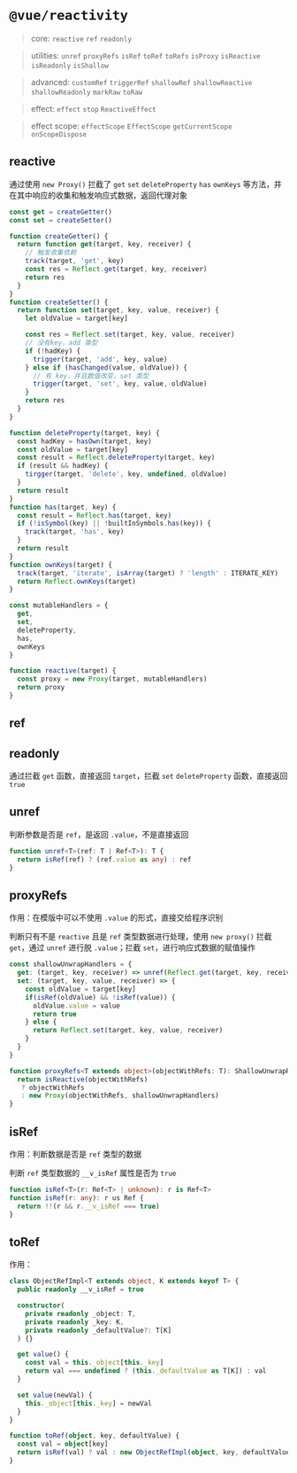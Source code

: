 # `@vue/reactivity`

> core: `reactive` `ref` `readonly`

> utilities: `unref` `proxyRefs` `isRef` `toRef` `toRefs` `isProxy` `isReactive` `isReadonly` `isShallow`

> advanced: `customRef` `triggerRef` `shallowRef` `shallowReactive` `shallowReadonly` `markRaw` `toRaw`

> effect: `effect` `stop` `ReactiveEffect`

> effect scope: `effectScope` `EffectScope` `getCurrentScope` `onScopeDispose`

## reactive

通过使用 `new Proxy()` 拦截了 `get` `set` `deleteProperty` `has` `ownKeys` 等方法，并在其中响应的收集和触发响应式数据，返回代理对象

```js
const get = createGetter()
const set = createSetter()

function createGetter() {
  return function get(target, key, receiver) {
    // 触发收集依赖
    track(target, 'get', key)
    const res = Reflect.get(target, key, receiver)
    return res
  }
}
function createSetter() {
  return function set(target, key, value, receiver) {
    let oldValue = target[key]

    const res = Reflect.set(target, key, value, receiver)
    // 没有key，add 类型
    if (!hadKey) {
      trigger(target, 'add', key, value)
    } else if (hasChanged(value, oldValue)) {
      // 有 key，并且数值改变，set 类型
      trigger(target, 'set', key, value, oldValue)
    }
    return res
  }
}

function deleteProperty(target, key) {
  const hadKey = hasOwn(target, key)
  const oldValue = target[key]
  const result = Reflect.deleteProperty(target, key)
  if (result && hadKey) {
    tirgger(target, 'delete', key, undefined, oldValue)
  }
  return result
}
function has(target, key) {
  const result = Reflect.has(target, key)
  if (!isSymbol(key) || !builtInSymbols.has(key)) {
    track(target, 'has', key)
  }
  return result
}
function ownKeys(target) {
  track(target, 'iterate', isArray(target) ? 'length' : ITERATE_KEY)
  return Reflect.ownKeys(target)
}

const mutableHandlers = {
  get,
  set,
  deleteProperty,
  has,
  ownKeys
}

function reactive(target) {
  const proxy = new Proxy(target, mutableHandlers)
  return proxy
}
```

## ref

## readonly

通过拦截 `get` 函数，直接返回 `target`，拦截 `set` `deleteProperty` 函数，直接返回 `true` 

## unref

判断参数是否是 `ref`，是返回 `.value`，不是直接返回 

```ts
function unref<T>(ref: T | Ref<T>): T {
  return isRef(ref) ? (ref.value as any) : ref
}
```

## proxyRefs

作用：在模版中可以不使用 `.value` 的形式，直接交给程序识别

判断只有不是 `reactive` 且是 `ref` 类型数据进行处理，使用 `new proxy()` 拦截 `get`，通过 `unref` 进行脱 `.value`；拦截 `set`，进行响应式数据的赋值操作

```ts
const shallowUnwrapHandlers = {
  get: (target, key, receiver) => unref(Reflect.get(target, key, receiver)),
  set: (target, key, value, receiver) => {
    const oldValue = target[key]
    if(isRef(oldValue) && !isRef(value)) {
      oldValue.value = value
      return true
    } else {
      return Reflect.set(target, key, value, receiver)
    }
  }
}

function proxyRefs<T extends object>(objectWithRefs: T): ShallowUnwrapRef<T> {
  return isReactive(objectWithRefs) 
   ? objectWithRefs
   : new Proxy(objectWithRefs, shallowUnwrapHandlers)
}
```

## isRef

作用：判断数据是否是 `ref` 类型的数据

判断 `ref` 类型数据的 `__v_isRef` 属性是否为 `true`

```ts
function isRef<T>(r: Ref<T> | unknown): r is Ref<T>
function isRef(r: any): r us Ref {
  return !!(r && r.__v_isRef === true)
}
```

## toRef

作用：


```ts
class ObjectRefImpl<T extends object, K extends keyof T> {
  public readonly __v_isRef = true

  constructor(
    private readonly _object: T,
    private readonly _key: K,
    private readonly _defaultValue?: T[K]
  ) {}

  get value() {
    const val = this._object[this._key]
    return val === undefined ? (this._defaultValue as T[K]) : val
  }

  set value(newVal) {
    this._object[this._key] = newVal
  }
}

function toRef(object, key, defaultValue) {
  const val = object[key]
  return isRef(val) ? val : new ObjectRefImpl(object, key, defaultValue)
}
```
